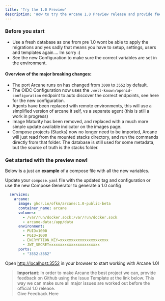 ```yaml
---
title: 'Try the 1.0 Preview'
description: 'How to try the Arcane 1.0 Preview release and provide feedback.'
---
```


<script lang="ts">
import { Link } from '$lib/components/ui/link/index.js';
</script>

### Before you start

- Use a fresh database as one from pre 1.0 wont be able to apply the migrations and yes sadly that means you have to setup, settings, users and templates again.... Im sorry :(
- See the new <Link href="/docs/configuration">Configuration</Link> to make sure the correct variables are set in the environment.

#### Overview of the major breaking changes:

- The port Arcane runs on has changed from `3000` to `3552` by default.
- The OIDC Configuration now uses the `.well-known/openid-configuration` endpoint to auto discover the correct endpoints, see <Link href="/docs/users/sso">here</Link> for the new configuration.
- Agents have been replaced with remote environments, this will use a simplified version of arcane it self, vs a separate agent (this is still a work in progress)
- Image Maturity has been removed, and replaced with a much more simple update available indicator on the images page.
- Compose projects (Stacks) now no longer need to be imported, Arcane will just read from the mounted stacks directory, and run the commands directly from that folder. The database is still used for some metadata, but the source of truth is the stacks folder.


### Get started with the preview now!
Below is a just an **example** of a compose file with all the new variables.

Update your `compose.yaml` file with the updated tag and configuration or <br />
use the new  <Link href="/generator">Compose Generator</Link> to generate a 1.0 config

```yaml
  services:
    arcane:
      image: ghcr.io/ofkm/arcane:1.0-public-beta
      container_name: arcane
      volumes:
        - /var/run/docker.sock:/var/run/docker.sock
        - arcane-data:/app/data
      environment:
        - PUID=1000
        - PGID=1000
        - ENCRYPTION_KEY=xxxxxxxxxxxxxxxxxxxxxx
        - JWT_SECRET=xxxxxxxxxxxxxxxxxxxxxx
      ports:
        - "3552:3552"
```

Open [http://localhost:3552](http://localhost:3552) in your browser to start working with Arcane 1.0!

> **Important**: In order to make Arcane the best project we can, provide feedback on Github using the Issue Template at the link below. This way we can make sure all major issues are worked out before the official 1.0 release. <br/> <Link href="https://github.com/ofkm/arcane/issues/new?template=1.0-feedback.yml">Give Feedback Here</Link>
